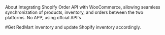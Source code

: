 About
Integrating Shopify Order API with WooCommerce, allowing seamless synchronization of products, inventory, and orders between the two platforms.
No APP, using offcial API's

#Get RedMart inventory and update Shopify inventory accordingly.
